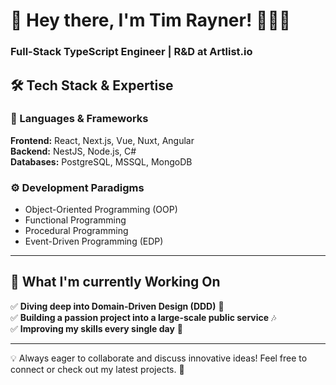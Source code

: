 # 👋 Hey there, I'm Tim Rayner! 👨🏻‍💻  
### Full-Stack TypeScript Engineer | R&D at Artlist.io  

## 🛠️ Tech Stack & Expertise  

### 💾 Languages & Frameworks  
**Frontend:** React, Next.js, Vue, Nuxt, Angular  
**Backend:** NestJS, Node.js, C#  
**Databases:** PostgreSQL, MSSQL, MongoDB

### ⚙️ Development Paradigms  
- Object-Oriented Programming (OOP)  
- Functional Programming  
- Procedural Programming  
- Event-Driven Programming (EDP)  

---

## 📌 What I'm currently Working On   

✅  **Diving deep into Domain-Driven Design (DDD)** 🧠  
✅  **Building a passion project into a large-scale public service** 🎶  
✅  **Improving my skills every single day** 🏯  

---

💡 Always eager to collaborate and discuss innovative ideas! Feel free to connect or check out my latest projects. 🚀  
